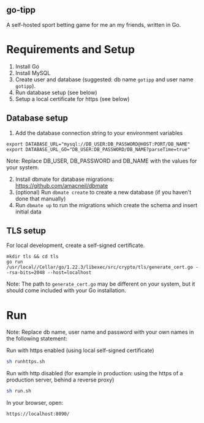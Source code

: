 ## go-tipp

A self-hosted sport betting game for me an my friends, written in Go.

# Requirements and Setup

1. Install Go
2. Install MySQL
3. Create user and database (suggested: db name `gotipp` and user name `gotipp`).
4. Run database setup (see below)
5. Setup a local certificate for https (see below)

## Database setup

1. Add the database connection string to your environment variables

```
export DATABASE_URL="mysql://DB_USER:DB_PASSWORD@HOST:PORT/DB_NAME"
export DATABASE_URL_GO="DB_USER:DB_PASSWORD/DB_NAME?parseTime=true"
```

Note: Replace DB_USER, DB_PASSWORD and DB_NAME with the values for your system.

2. Install dbmate for database migrations: https://github.com/amacneil/dbmate
3. (optional) Run `dbmate create` to create a new database (if you haven't done that manually)
4. Run `dbmate up` to run the migrations which create the schema and insert initial data

## TLS setup

For local development, create a self-signed certificate.

```
mkdir tls && cd tls
go run /usr/local//Cellar/go/1.22.3/libexec/src/crypto/tls/generate_cert.go --rsa-bits=2048 --host=localhost
```

Note: The path to `generate_cert.go` may be different on your system, but it should come included with your Go installation.

# Run

Note: Replace db name, user name and password with your own names in the following statement:

Run with https enabled (using local self-signed certificate)

```sh
sh runhttps.sh
```

Run with http disabled (for example in production: using the https of a production server, behind a reverse proxy)

```sh
sh run.sh
```

In your browser, open:

```
https://localhost:8090/
```
